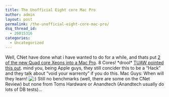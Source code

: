 ```yaml
---
title: The Unofficial Eight core Mac Pro
author: admin
layout: post
permalink: /the-unofficial-eight-core-mac-pro/
dsq_thread_id:
  - 26015316
categories:
  - Uncategorized
---
```

Well, CNet have done what i have wanted to do for a while, and thats put [2 of the new Quad core Xeons into a Mac Pro][1]. 8 Cores! \*drool\* [TUAW pointed this out][2]. mind you, being Apple guys, they still concider this to be a &#8220;Hack&#8221; and they talk about &#8220;void your warrenty&#8221; if you do this. Mac Guys: When will they learn! <img src="http://blog.lotas-smartman.net/wp-includes/images/smilies/icon_smile.gif" alt=":)" class="wp-smiley" /> Still no benchmarks (well, there are some on the CNet Review) but none from Toms Hardware or Anandtech (Anandtech usually do lots of DB tests)&#8230;

 [1]: http://reviews.cnet.com/4531-10921_7-6663792.html?tag=blog
 [2]: http://www.tuaw.com/2006/11/15/cnet-violates-mac-pro-warranty-installs-eight-cores-in-mac-pro/